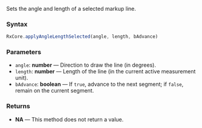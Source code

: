 Sets the angle and length of a selected markup line.

### Syntax

```typescript
RxCore.applyAngleLengthSelected(angle, length, bAdvance)
```

### Parameters

- `angle`: **number** — Direction to draw the line (in degrees).
- `length`: **number** — Length of the line (in the current active measurement unit).
- `bAdvance`: **boolean** — If `true`, advance to the next segment; if `false`, remain on the current segment.

### Returns

- **NA** — This method does not return a value.




